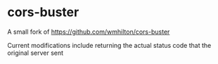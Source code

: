 # cors-buster

A small fork of https://github.com/wmhilton/cors-buster

Current modifications include returning the actual status code that the original server sent
